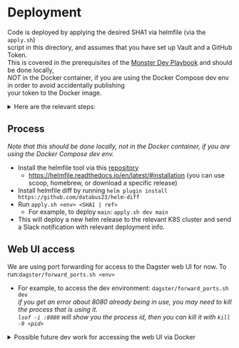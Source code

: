 # Deployment

Code is deployed by applying the desired SHA1 via helmfile (via the `apply.sh`) \
script in this directory, and assumes that you have set up Vault and a GitHub Token. \
This is covered in the prerequisites of the [Monster Dev Playbook](https://docs.google.com/document/d/1b03-YphH6Uac5huBopLYTYjzgDAlwS6qf-orMqaph64/edit?usp=sharing)
and should be done locally, \
*NOT* in the Docker container, if you are using the Docker Compose dev env in order to avoid accidentally publishing \
your token to the Docker image.
<details>
  <summary>Here are the relevant steps:</summary>

To set up GitHub token: \
* In your GitHub account go to Settings> Developer Settings> Personal Access Tokens
* Generate a new token “For Vault” (or something like that) and give it “read:org” permissions - Save
* Copy the token
* Create a new file in your home dir “.github-token” - past the copied token there.
To set up Vault: \
* In your .bashrc or .bash-profile (etc) add the following:
  * `export VAULT_ADDR="https://clotho.broadinstitute.org:8200`
* Then authenticate to Vault:
  * `vault login -method=github token=$(cat ~/.github-token)`
* Then add that token to your .bash-profile:
  * `export VAULT_TOKEN=$(cat ~/.vault-token)`
</details>

## Process
_Note that this should be done locally, not in the Docker container, if you are using the Docker Compose dev env._
* Install the helmfile tool via this [repository](https://github.com/helmfile/helmfile)
    * https://helmfile.readthedocs.io/en/latest/#installation (you can use scoop, homebrew, or download a specific release)
* Install helmfile diff by running `helm plugin install https://github.com/databus23/helm-diff`
* Run `apply.sh <env> <SHA1 | ref>`
  * For example, to deploy `main`: `apply.sh dev main`
* This will deploy a new helm release to the relevant K8S cluster and send a Slack notification with relevant
deployment info.

## Web UI access
We are using port forwarding for access to the Dagster web UI for now. 
To run:`dagster/forward_ports.sh <env>`
* For example, to access the dev environment: `dagster/forward_ports.sh dev` \
*if you get an error about 8080 already being in use, you may need to kill the process that is using it.* \
*`lsof -i :8080` will show you the process id, then you can kill it with `kill -9 <pid>`*

<details>
  <summary>Possible future dev work for accessing the web UI via Docker</summary> 
  Below was an attempt to get around the fact that the port-forward command needs --address to listen on the host. \
  By default, it only listens on localhost and when the connection comes through Docker, it’s not to localhost. \
  https://kubernetes.io/docs/reference/generated/kubectl/kubectl-commands#port-forward \
  This almost works, but the connection times out. \
  I've decided that since the deploy should be done locally for security reasons, \
  it's not worth the effort to get this working. \
  
  (these would go at the end of `forward_ports.sh`), \
  replacing `kubectl --namespace dagster port-forward $DAGIT_POD_NAME 8080:80` \
  `kubectl config set-context --current --namespace dagster` \
  `kubectl port-forward --address localhost,172.18.0.2 $DAGIT_POD_NAME 8080:80`

</details>